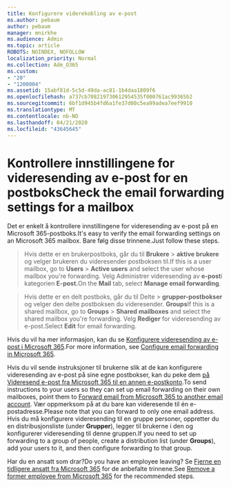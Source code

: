```yaml
---
title: Konfigurere viderekobling av e-post
ms.author: pebaum
author: pebaum
manager: mnirkhe
ms.audience: Admin
ms.topic: article
ROBOTS: NOINDEX, NOFOLLOW
localization_priority: Normal
ms.collection: Adm_O365
ms.custom:
- "20"
- "1200004"
ms.assetid: 15abf81d-5c5d-49da-ac81-1b4daa1809f6
ms.openlocfilehash: a737cb708219730612954535f000761ac99365b2
ms.sourcegitcommit: 6bf1d945b4fd6a1fe37d00c5ea99adea7eef9910
ms.translationtype: MT
ms.contentlocale: nb-NO
ms.lasthandoff: 04/21/2020
ms.locfileid: "43645645"
---
```

# <a name="check-the-email-forwarding-settings-for-a-mailbox"></a><span data-ttu-id="154ab-102">Kontrollere innstillingene for videresending av e-post for en postboks</span><span class="sxs-lookup"><span data-stu-id="154ab-102">Check the email forwarding settings for a mailbox</span></span>

<span data-ttu-id="154ab-103">Det er enkelt å kontrollere innstillingene for videresending av e-post på en Microsoft 365-postboks.</span><span class="sxs-lookup"><span data-stu-id="154ab-103">It's easy to verify the email forwarding settings on an Microsoft 365 mailbox.</span></span> <span data-ttu-id="154ab-104">Bare følg disse trinnene.</span><span class="sxs-lookup"><span data-stu-id="154ab-104">Just follow these steps.</span></span>
  
> <span data-ttu-id="154ab-105">Hvis dette er en brukerpostboks, går du til **Brukere** \> **aktive brukere** og velger brukeren du videresender postboksen til.</span><span class="sxs-lookup"><span data-stu-id="154ab-105">If this is a user mailbox, go to **Users** \> **Active users** and select the user whose mailbox you're forwarding.</span></span> <span data-ttu-id="154ab-106">Velg Administrer videresending av **e-post**i kategorien **E-post.**</span><span class="sxs-lookup"><span data-stu-id="154ab-106">On the **Mail** tab, select **Manage email forwarding**.</span></span>

> <span data-ttu-id="154ab-107">Hvis dette er en delt postboks, går du til Delte \> **grupper-postbokser** og velger den delte postboksen du videresender. **Groups**</span><span class="sxs-lookup"><span data-stu-id="154ab-107">If this is a shared mailbox, go to **Groups** \> **Shared mailboxes** and select the shared mailbox you're forwarding.</span></span> <span data-ttu-id="154ab-108">Velg **Rediger** for videresending av e-post.</span><span class="sxs-lookup"><span data-stu-id="154ab-108">Select **Edit** for email forwarding.</span></span>

<span data-ttu-id="154ab-109">Hvis du vil ha mer informasjon, kan du se [Konfigurere videresending av e-post i Microsoft 365](https://docs.microsoft.com/office365/admin/email/configure-email-forwarding).</span><span class="sxs-lookup"><span data-stu-id="154ab-109">For more information, see [Configure email forwarding in Microsoft 365](https://docs.microsoft.com/office365/admin/email/configure-email-forwarding).</span></span>
  
<span data-ttu-id="154ab-110">Hvis du vil sende instruksjoner til brukerne slik at de kan konfigurere videresending av e-post på sine egne postbokser, kan du peke dem [på Videresend e-post fra Microsoft 365 til en annen e-postkonto](https://support.office.com/article/Forward-email-from-Office-365-to-another-email-account-1ed4ee1e-74f8-4f53-a174-86b748ff6a0e).</span><span class="sxs-lookup"><span data-stu-id="154ab-110">To send instructions to your users so they can set up email forwarding on their own mailboxes, point them to [Forward email from Microsoft 365 to another email account](https://support.office.com/article/Forward-email-from-Office-365-to-another-email-account-1ed4ee1e-74f8-4f53-a174-86b748ff6a0e).</span></span> <span data-ttu-id="154ab-111">Vær oppmerksom på at du bare kan videresende til én e-postadresse.</span><span class="sxs-lookup"><span data-stu-id="154ab-111">Please note that you can forward to only one email address.</span></span> <span data-ttu-id="154ab-112">Hvis du må konfigurere videresending til en gruppe personer, oppretter du en distribusjonsliste (under **Grupper**), legger til brukerne i den og konfigurerer videresending til denne gruppen.</span><span class="sxs-lookup"><span data-stu-id="154ab-112">If you need to set up forwarding to a group of people, create a distribution list (under **Groups**), add your users to it, and then configure forwarding to that group.</span></span>
  
<span data-ttu-id="154ab-113">Har du en ansatt som drar?</span><span class="sxs-lookup"><span data-stu-id="154ab-113">Do you have an employee leaving?</span></span> <span data-ttu-id="154ab-114">Se [Fjerne en tidligere ansatt fra Microsoft 365](https://docs.microsoft.com/office365/admin/add-users/remove-former-employee) for de anbefalte trinnene.</span><span class="sxs-lookup"><span data-stu-id="154ab-114">See [Remove a former employee from Microsoft 365](https://docs.microsoft.com/office365/admin/add-users/remove-former-employee) for the recommended steps.</span></span>